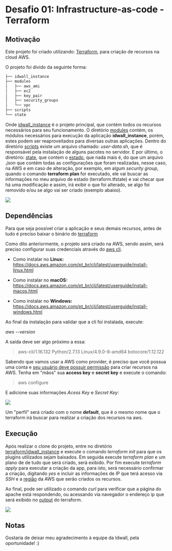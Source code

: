 # Desafio 01: Infrastructure-as-code - Terraform

## Motivação

Este projeto foi criado utilizando: [Terraform](https://www.terraform.io/), para criação de recursos na cloud AWS.

O projeto foi divido da seguinte forma:

```bash terraform
├── idwall_instance
├── modules
│   ├── aws_ami
│   ├── ec2
│   ├── key_pair
│   ├── security_groups
│   └── vpc
├── scripts
└── state
```

Onde [idwall_instance](https://github.com/aka-cafu/desafios-devops/tree/master/terraform/idwall_instance) é o projeto principal, que contém todos os recursos necessários para seu funcionamento. O diretório [modules](https://github.com/aka-cafu/desafios-devops/tree/master/terraform/modules) contém, os módulos necessários para execução da aplicação **idwall_instance**, porém, estes podem ser reaproveitados para diversas outras aplicações. Dentro do diretório [scripts](https://github.com/aka-cafu/desafios-devops/tree/master/terraform/scripts) existe um arquivo chamado: _user-data.sh_, que é responsável pela instalação de alguns pacotes no servidor. E por último, o diretório: [state](https://github.com/aka-cafu/desafios-devops/tree/master/terraform/state), que contem o [estado](https://www.terraform.io/docs/state/), que nada mais é, do que um arquivo _.json_ que contém todas as configurações que foram realizadas, nesse caso, na AWS e em caso de alteração, por exemplo, em algum _security group_, quando o comando **terraform plan** for executado, ele vai buscar as informações no meu arquivo de estado (terraform.tfstate) e vai checar que há uma modificação e assim, irá exibir o que foi alterado, se algo foi removido e/ou se algo vai ser criado (exemplo abaixo).

![](http://i.imgur.com/lsrpMh9.png)

## Dependências

Para que seja possível criar a aplicação e seus demais recursos, antes de tudo é preciso baixar o binário do [terraform](https://www.terraform.io/downloads.html)

Como dito anteriormente, o projeto será criado na AWS, sendo assim, será preciso configurar suas credenciais através do [aws cli](https://docs.aws.amazon.com/pt_br/cli/latest/userguide/cli-chap-welcome.html).

* Como instalar no **Linux:** https://docs.aws.amazon.com/pt_br/cli/latest/userguide/install-linux.html

* Como instalar no **macOS:** https://docs.aws.amazon.com/pt_br/cli/latest/userguide/install-macos.html

* Como instalar no **Windows:** https://docs.aws.amazon.com/pt_br/cli/latest/userguide/install-windows.html

Ao final da instalação para validar que a cli foi instalada, execute:
 
_aws --version_

A saída deve ser algo próximo a essa:
>aws-cli/1.16.132 Python/2.7.13 Linux/4.9.0-8-amd64 botocore/1.12.122

Sabendo que vamos usar a AWS como provider, é preciso que você possua uma conta e [seu usuário deve possuir permissão](https://docs.aws.amazon.com/IAM/latest/UserGuide/getting-started_create-admin-group.html) para criar recursos na AWS. Tenha em "mãos" sua **access key** e **secret key** e execute o comando:

>aws configure

E adicione suas informações _Acess Key_ e _Secret Key_:

![](http://i.imgur.com/9tyPixd.png)

Um "perfil" será criado com o nome **default**, que é o mesmo nome que o terraform irá buscar para realizar a criação dos recursos na aws.


## Execução

Após realizar o clone do projeto, entre no diretório [terraform/idwall_instance](https://github.com/aka-cafu/desafios-devops/tree/master/terraform/idwall_instance) e execute o comando _terraform init_ para que os plugins utilizados sejam baixados. Em seguida execute _terraform plan_ e um plano de de tudo que será criado, será exibido. Por fim execute _terraform apply_ para executar a criação da app, para isto, será necessário confirmar a criação, digitando _yes_ e incluir as informações de IP que terá acesso via _SSH_ e a [região](https://docs.aws.amazon.com/AWSEC2/latest/UserGuide/using-regions-availability-zones.html) da AWS que serão criados os recursos.

Ao final, pode ser utilizado o comando _curl_ para verificar que a página do apache está respondendo, ou acessando via navegador o endereço ip que será exibido no [output](https://github.com/aka-cafu/desafios-devops/tree/master/terraform/idwall_instance) do terraform.


![](https://i.imgur.com/D4tmXQV.gif)

## Notas

Gostaria de deixar meu agradecimento à equipe da Idwall, pela oportunidade! :)